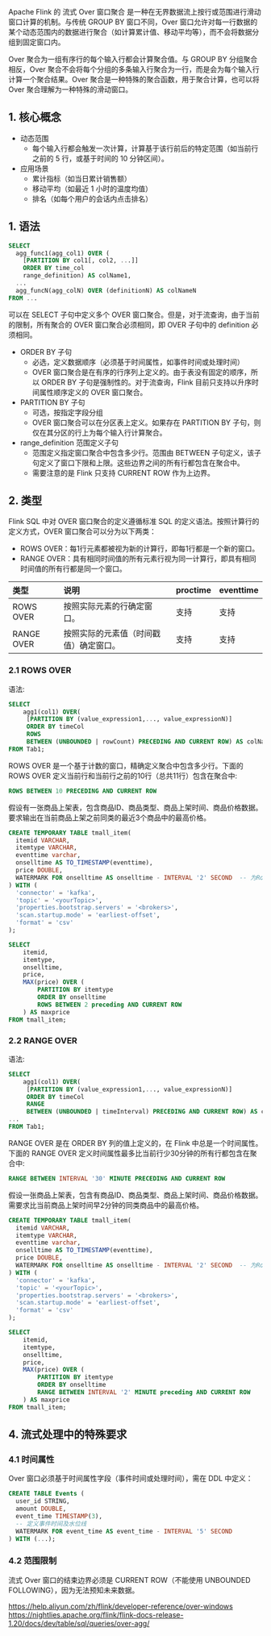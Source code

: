 Apache Flink 的 流式 Over 窗口聚合 是一种在无界数据流上按行或范围进行滑动窗口计算的机制。与传统 GROUP BY 窗口不同，Over 窗口允许对每一行数据的某个动态范围内的数据进行聚合（如计算累计值、移动平均等），而不会将数据分组到固定窗口内。

Over 聚合为一组有序行的每个输入行都会计算聚合值。与 GROUP BY 分组聚合相反，Over 聚合不会将每个分组的多条输入行聚合为一行，而是会为每个输入行计算一个聚合结果。Over 聚合是一种特殊的聚合函数，用于聚合计算，也可以将 Over 聚合理解为一种特殊的滑动窗口。

## 1. 核心概念

- 动态范围
  - 每个输入行都会触发一次计算，计算基于该行前后的特定范围（如当前行之前的 5 行，或基于时间的 10 分钟区间）。
- 应用场景
  - 累计指标（如当日累计销售额）
  - 移动平均（如最近 1 小时的温度均值）
  - 排名（如每个用户的会话内点击排名）

## 1. 语法

```sql
SELECT
  agg_func1(agg_col1) OVER (
    [PARTITION BY col1[, col2, ...]]
    ORDER BY time_col
    range_definition) AS colName1,
  ...
  agg_funcN(agg_colN) OVER (definitionN) AS colNameN
FROM ...
```
可以在 SELECT 子句中定义多个 OVER 窗口聚合。但是，对于流查询，由于当前的限制，所有聚合的 OVER 窗口聚合必须相同，即 OVER 子句中的 definition 必须相同。

- ORDER BY 子句
  - 必选，定义数据顺序（必须基于时间属性，如事件时间或处理时间）
  - OVER 窗口聚合是在有序的行序列上定义的。由于表没有固定的顺序，所以 ORDER BY 子句是强制性的。对于流查询，Flink 目前只支持以升序时间属性顺序定义的 OVER 窗口聚合。
- PARTITION BY 子句
  - 可选，按指定字段分组
  - OVER 窗口聚合可以在分区表上定义。如果存在 PARTITION BY 子句，则仅在其分区的行上为每个输入行计算聚合。
- range_definition 范围定义子句
  - 范围定义指定窗口聚合中包含多少行。范围由 BETWEEN 子句定义，该子句定义了窗口下限和上限。这些边界之间的所有行都包含在聚合中。
  - 需要注意的是 Flink 只支持 CURRENT ROW 作为上边界。

## 2. 类型

Flink SQL 中对 OVER 窗口聚合的定义遵循标准 SQL 的定义语法。按照计算行的定义方式，OVER 窗口聚合可以分为以下两类：
- ROWS OVER：每1行元素都被视为新的计算行，即每1行都是一个新的窗口。
- RANGE OVER：具有相同时间值的所有元素行视为同一计算行，即具有相同时间值的所有行都是同一个窗口。

| 类型     | 说明     | proctime     | eventtime     |
| :------------- | :------------- | :------------- | :------------- |
| ROWS OVER       | 按照实际元素的行确定窗口。 | 支持 | 支持 |
| RANGE OVER      | 按照实际的元素值（时间戳值）确定窗口。 | 支持 | 支持 |

### 2.1 ROWS OVER



语法:
```sql
SELECT
    agg1(col1) OVER(
     [PARTITION BY (value_expression1,..., value_expressionN)]
     ORDER BY timeCol
     ROWS
     BETWEEN (UNBOUNDED | rowCount) PRECEDING AND CURRENT ROW) AS colName, ...
FROM Tab1;       
```
ROWS OVER 是一个基于计数的窗口，精确定义聚合中包含多少行。下面的 ROWS OVER 定义当前行和当前行之前的10行（总共11行）包含在聚合中:
```sql
ROWS BETWEEN 10 PRECEDING AND CURRENT ROW
```

假设有一张商品上架表，包含商品ID、商品类型、商品上架时间、商品价格数据。要求输出在当前商品上架之前同类的最近3个商品中的最高价格。

```sql
CREATE TEMPORARY TABLE tmall_item(
  itemid VARCHAR,
  itemtype VARCHAR,
  eventtime varchar,                            
  onselltime AS TO_TIMESTAMP(eventtime),
  price DOUBLE,
  WATERMARK FOR onselltime AS onselltime - INTERVAL '2' SECOND  -- 为Rowtime定义Watermark
) WITH (
  'connector' = 'kafka',
  'topic' = '<yourTopic>',
  'properties.bootstrap.servers' = '<brokers>',
  'scan.startup.mode' = 'earliest-offset',
  'format' = 'csv'
);

SELECT
    itemid,
    itemtype,
    onselltime,
    price,  
    MAX(price) OVER (
        PARTITION BY itemtype
        ORDER BY onselltime
        ROWS BETWEEN 2 preceding AND CURRENT ROW
    ) AS maxprice
FROM tmall_item;
```

### 2.2 RANGE OVER

语法:
```sql
SELECT
    agg1(col1) OVER(
     [PARTITION BY (value_expression1,..., value_expressionN)]
     ORDER BY timeCol
     RANGE
     BETWEEN (UNBOUNDED | timeInterval) PRECEDING AND CURRENT ROW) AS colName,
...
FROM Tab1;
```

RANGE OVER 是在 ORDER BY 列的值上定义的，在 Flink 中总是一个时间属性。下面的 RANGE OVER 定义时间属性最多比当前行少30分钟的所有行都包含在聚合中:
```sql
RANGE BETWEEN INTERVAL '30' MINUTE PRECEDING AND CURRENT ROW
```

假设一张商品上架表，包含有商品ID、商品类型、商品上架时间、商品价格数据。需要求比当前商品上架时间早2分钟的同类商品中的最高价格。

```sql
CREATE TEMPORARY TABLE tmall_item(
  itemid VARCHAR,
  itemtype VARCHAR,
  eventtime varchar,                            
  onselltime AS TO_TIMESTAMP(eventtime),
  price DOUBLE,
  WATERMARK FOR onselltime AS onselltime - INTERVAL '2' SECOND  -- 为Rowtime定义Watermark
) WITH (
  'connector' = 'kafka',
  'topic' = '<yourTopic>',
  'properties.bootstrap.servers' = '<brokers>',
  'scan.startup.mode' = 'earliest-offset',
  'format' = 'csv'
);

SELECT  
    itemid,
    itemtype,
    onselltime,
    price,  
    MAX(price) OVER (
        PARTITION BY itemtype
        ORDER BY onselltime
        RANGE BETWEEN INTERVAL '2' MINUTE preceding AND CURRENT ROW
    ) AS maxprice
FROM tmall_item;  
```

## 4. 流式处理中的特殊要求

### 4.1 时间属性

Over 窗口必须基于时间属性字段（事件时间或处理时间），需在 DDL 中定义：
```sql
CREATE TABLE Events (
  user_id STRING,
  amount DOUBLE,
  event_time TIMESTAMP(3),
  -- 定义事件时间及水位线
  WATERMARK FOR event_time AS event_time - INTERVAL '5' SECOND
) WITH (...);
```
### 4.2 范围限制

流式 Over 窗口的结束边界必须是 CURRENT ROW（不能使用 UNBOUNDED FOLLOWING），因为无法预知未来数据。


https://help.aliyun.com/zh/flink/developer-reference/over-windows
https://nightlies.apache.org/flink/flink-docs-release-1.20/docs/dev/table/sql/queries/over-agg/
